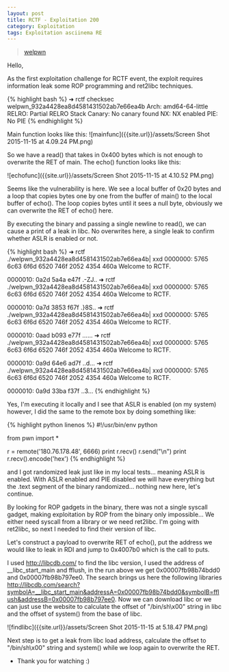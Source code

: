 ```yaml
---
layout: post
title: RCTF - Exploitation 200
category: Exploitation
tags: Exploitation asciinema RE
---
```


> [welpwn]({{site.url}}/assets/welpwn_932a4428ea8d4581431502ab7e66ea4b)

Hello,

As the first exploitation challenge for RCTF event, the exploit requires information leak some ROP programming and ret2libc techniques.

{% highlight bash %}
➜  rctf  checksec welpwn_932a4428ea8d4581431502ab7e66ea4b
    Arch:          amd64-64-little
    RELRO:         Partial RELRO
    Stack Canary:  No canary found
    NX:            NX enabled
    PIE:           No PIE
{% endhighlight %}

Main function looks like this:
![mainfunc]({{site.url}}/assets/Screen Shot 2015-11-15 at 4.09.24 PM.png)

So we have a read() that takes in 0x400 bytes which is not enough to overwrite the RET of main.
The echo() function looks like this:

![echofunc]({{site.url}}/assets/Screen Shot 2015-11-15 at 4.10.52 PM.png)

Seems like the vulnerability is here. We see a local buffer of 0x20 bytes and a loop that copies bytes one by one from the buffer of main() to the local buffer of echo(). The loop copies bytes until it sees a null byte, obviously we can overwrite the RET of echo() here.

By executing the binary and passing a single newline to read(), we can cause a print of a leak in libc. No overwrites here, a single leak to confirm whether ASLR is enabled or not.

{% highlight bash %}
➜  rctf  ./welpwn_932a4428ea8d4581431502ab7e66ea4b| xxd
0000000: 5765 6c63 6f6d 6520 746f 2052 4354 460a  Welcome to RCTF.

0000010: 0a2d 5a4a e47f                           .-ZJ..
➜  rctf  ./welpwn_932a4428ea8d4581431502ab7e66ea4b| xxd
0000000: 5765 6c63 6f6d 6520 746f 2052 4354 460a  Welcome to RCTF.

0000010: 0a7d 3853 f67f                           .}8S..
➜  rctf  ./welpwn_932a4428ea8d4581431502ab7e66ea4b| xxd
0000000: 5765 6c63 6f6d 6520 746f 2052 4354 460a  Welcome to RCTF.

0000010: 0aad b093 e77f                           ......
➜  rctf  ./welpwn_932a4428ea8d4581431502ab7e66ea4b| xxd
0000000: 5765 6c63 6f6d 6520 746f 2052 4354 460a  Welcome to RCTF.

0000010: 0a9d 64e6 ad7f                           ..d...
➜  rctf  ./welpwn_932a4428ea8d4581431502ab7e66ea4b| xxd
0000000: 5765 6c63 6f6d 6520 746f 2052 4354 460a  Welcome to RCTF.

0000010: 0a9d 33ba f37f                           ..3...
{% endhighlight %}

Yes, I'm executing it locally and I see that ASLR is enabled (on my system) however, I did the same to the remote box by doing something like:

{% highlight python linenos %}
#!/usr/bin/env python

from pwn import *

r = remote('180.76.178.48', 6666)
print r.recv()
r.send("\n")
print r.recv().encode('hex')
{% endhighlight %}

and I got randomized leak just like in my local tests... meaning ASLR is enabled. With ASLR enabled and PIE disabled we will have everything but the .text segment of the binary randomized... nothing new here, let's continue.

By looking for ROP gadgets in the binary, there was not a single syscall gadget, making exploitation by ROP from the binary only impossible... We either need syscall from a library or we need ret2libc. I'm going with ret2libc, so next I needed to find their version of libc.

Let's construct a payload to overwrite RET of echo(), put the address we would like to leak in RDI and jump to 0x4007b0 which is the call to puts.

<script type="text/javascript" src="https://asciinema.org/a/30089.js" id="asciicast-30089" async data-speed="2"></script>

I used http://libcdb.com/ to find the libc version, I used the address of __libc_start_main and fflush, in the run above we get 0x00007fb98b74bdd0 and 0x00007fb98b797ee0. The search brings us here the following libraries http://libcdb.com/search?symbolA=__libc_start_main&addressA=0x00007fb98b74bdd0&symbolB=fflush&addressB=0x00007fb98b797ee0. Now we can download libc or we can just use the website to calculate the offset of "/bin/sh\x00" string in libc and the offset of system() from the base of libc.

![findlibc]({{site.url}}/assets/Screen Shot 2015-11-15 at 5.18.47 PM.png)

Next step is to get a leak from libc load address, calculate the offset to "/bin/sh\x00" string and system() while we loop again to overwrite the RET.

<script type="text/javascript" src="https://asciinema.org/a/30094.js" id="asciicast-30094" async data-speed="2" async></script>

* Thank you for watching :)